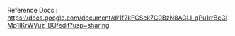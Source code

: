 Reference Docs : https://docs.google.com/document/d/1f2kFCSck7C0BzN8AGLI_gPu1rrBcGlMp1IKrWVuz_BQ/edit?usp=sharing
